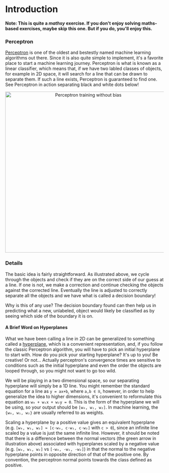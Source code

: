 # Introduction
**Note: This is quite a _mathsy_ exercise. If you don't enjoy solving maths-based exercises, maybe skip this one. But if you do, you'll enjoy this.**
### Perceptron
[Perceptron](https://en.wikipedia.org/wiki/Perceptron) is one of the oldest and bestestly named machine learning algorithms out there. Since it is also quite simple to implement, it's a favorite place to start a machine learning journey. Perceptron is what is known as a linear classifier, which means that, if we have two labled classes of objects, for example in 2D space, it will search for a line that can be drawn to separate them. If such a line exists, Perceptron is guaranteed to find one. See Perceptron in action separating black and white dots below!

<p align="center">
<a title="Miquel Perelló Nieto, CC BY 4.0 &lt;https://creativecommons.org/licenses/by/4.0&gt;, via Wikimedia Commons" href="https://commons.wikimedia.org/wiki/File:Perceptron_training_without_bias.gif"><img width="512" alt="Perceptron training without bias" src="https://upload.wikimedia.org/wikipedia/commons/a/aa/Perceptron_training_without_bias.gif"></a>
</p>

### Details
The basic idea is fairly straightforward. As illustrated above, we cycle through the objects and check if they are on the correct side of our guess at a line. If one is not, we make a correction and continue checking the objects against the corrected line. Eventually the line is adjusted to correctly separate all the objects and we have what is called a decision boundary!

Why is this of any use? The decision boundary found can then help us in predicting what a new, unlabeled, object would likely be classified as by seeing which side of the boundary it is on.

#### A Brief Word on Hyperplanes
What we have been calling a line in 2D can be generalized to something called a [hyperplane](https://en.wikipedia.org/wiki/Hyperplane), which is a convenient representation, and, if you follow the classic Perceptron algorithm, you will have to pick an initial hyperplane to start with. How do you pick your starting hyperplane? It's up to you! Be creative! Or not... Actually perceptron's convergence times are sensitive to conditions such as the initial hyperplane and even the order the objects are looped through, so you might not want to go too wild.

We will be playing in a two dimensional space, so our separating hyperplane will simply be a 1D line. You might remember the standard equation for a line as `y = ax+b`, where `a,b ∈ ℝ`, however, in order to help generalize the idea to higher dimensions, it's convenient to reformulate this equation as `w₀ + w₁x + w₂y = 0`. This is the form of the hyperplane we will be using, so your output should be `[w₀, w₁, w₂]`. In machine learning, the `{w₀, w₁, w₂}` are usually referred to as weights. 

Scaling a hyperplane by a positive value gives an equivalent hyperplane (e.g. `[w₀, w₁, w₂] ≈ [c⋅w₀, c⋅w₁, c⋅w₂]` with `c > 0`), since an infinite line scaled by a value is just the same infinite line. However, it should be noted that there is a difference between the normal vectors (the green arrow in illustration above) associated with hyperplanes scaled by a negative value (e.g. `[w₀, w₁, w₂]` vs `[-w₀, -w₁, -w₂]`) in that the normal to the negative hyperplane points in opposite direction of that of the positive one. By convention, the perceptron normal points towards the class defined as positive.
